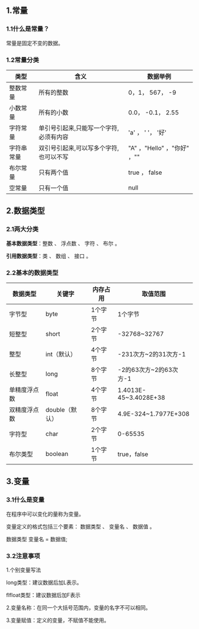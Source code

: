 ## 1.常量

### 1.1什么是常量？

常量是固定不变的数据。

### 1.2常量分类

| **类型**   | **含义**                               | **数据举例**                |
| ---------- | -------------------------------------- | --------------------------- |
| 整数常量   | 所有的整数                             | 0，1， 567， -9             |
| 小数常量   | 所有的小数                             | 0.0， -0.1， 2.55           |
| 字符常量   | 单引号引起来,只能写一个字符,必须有内容 | 'a' ， ' '， '好'           |
| 字符串常量 | 双引号引起来,可以写多个字符,也可以不写 | "A" ，"Hello" ，"你好" ，"" |
| 布尔常量   | 只有两个值                             | true ， false               |
| 空常量     | 只有一个值                             | null                        |

## 2.数据类型

### 2.1两大分类

**基本数据类型**：整数 、 浮点数 、 字符 、 布尔 。 

**引用数据类型**：类 、 数组 、 接口 。 

### 2.2基本的数据类型



| **数据类型** | **关键字**     | **内存占用** | **取值范围**           |
| ------------ | -------------- | ------------ | ---------------------- |
| 字节型       | byte           | 1个字节      | 1个字节                |
| 短整型       | short          | 2个字节      | -32768~32767           |
| 整型         | int（默认）    | 4个字节      | -231次方~2的31次方-1   |
| 长整型       | long           | 8个字节      | -2的63次方~2的63次方-1 |
| 单精度浮点数 | float          | 4个字节      | 1.4013E-45~3.4028E+38  |
| 双精度浮点数 | double（默认） | 8个字节      | 4.9E-324~1.7977E+308   |
| 字符型       | char           | 2个字节      | 0-65535                |
| 布尔类型     | boolean        | 1个字节      | true，false            |

 

## 3.变量

### 3.1什么是变量

在程序中可以变化的量称为变量。 

变量定义的格式包括三个要素： 数据类型 、 变量名 、 数据值 。 

数据类型 变量名 = 数据值; 

### 3.2注意事项

1.个别变量写法

long类型：建议数据后加L表示。 

flfloat类型：建议数据后加F表示

2.变量名称：在同一个大括号范围内，变量的名字不可以相同。 

3.变量赋值：定义的变量，不赋值不能使用。



















 







































